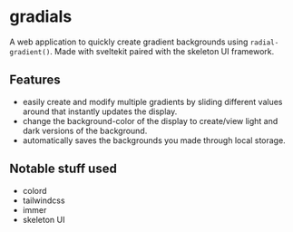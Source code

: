 # gradials

A web application to quickly create gradient backgrounds using `radial-gradient()`. Made with sveltekit paired with the skeleton UI framework.

## Features

- easily create and modify multiple gradients by sliding different values around that instantly updates the display.
- change the background-color of the display to create/view light and dark versions of the background.
- automatically saves the backgrounds you made through local storage.

## Notable stuff used

- colord
- tailwindcss
- immer
- skeleton UI
